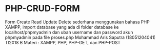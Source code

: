 # PHP-CRUD-FORM
Form Create Read Update Delete sederhana menggunakan bahasa PHP XAMPP, import database yang ada di folder database ke localhost/phpmyadmin dan ubah username dan password akun phpmyadmin pada file proses.php 
Mohammad Aris Saputra (18051204041) TI2018 B
Materi : XAMPP, PHP, PHP-GET, dan PHP-POST
